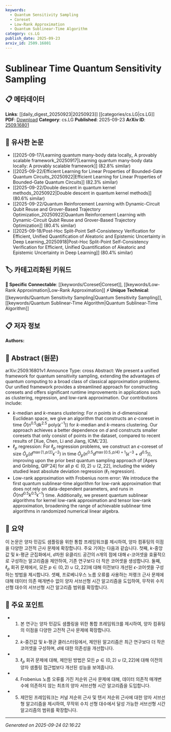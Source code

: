 ```yaml
---
keywords:
  - Quantum Sensitivity Sampling
  - Coreset
  - Low-Rank Approximation
  - Quantum Sublinear-Time Algorithm
category: cs.LG
publish_date: 2025-09-23
arxiv_id: 2509.16801
---
```


<!-- KEYWORD_LINKING_METADATA:
{
  "processed_timestamp": "2025-09-24T02:16:22.079613",
  "vocabulary_version": "1.0",
  "selected_keywords": [
    "Quantum Sensitivity Sampling",
    "Coreset",
    "Low-Rank Approximation",
    "Quantum Sublinear-Time Algorithm"
  ],
  "rejected_keywords": [],
  "similarity_scores": {
    "Quantum Sensitivity Sampling": 0.78,
    "Coreset": 0.79,
    "Low-Rank Approximation": 0.8,
    "Quantum Sublinear-Time Algorithm": 0.77
  },
  "extraction_method": "AI_prompt_based",
  "budget_applied": true,
  "candidates_json": {
    "candidates": [
      {
        "surface": "quantum sensitivity sampling",
        "canonical": "Quantum Sensitivity Sampling",
        "aliases": [
          "quantum sampling",
          "sensitivity sampling"
        ],
        "category": "unique_technical",
        "rationale": "This term represents a novel framework extending quantum computing to classical problems, offering potential for unique connections in quantum computing research.",
        "novelty_score": 0.85,
        "connectivity_score": 0.65,
        "specificity_score": 0.8,
        "link_intent_score": 0.78
      },
      {
        "surface": "coreset",
        "canonical": "Coreset",
        "aliases": [
          "epsilon-coreset"
        ],
        "category": "specific_connectable",
        "rationale": "Coresets are crucial for efficient data summarization in clustering and regression, providing strong links to optimization and data reduction techniques.",
        "novelty_score": 0.55,
        "connectivity_score": 0.82,
        "specificity_score": 0.75,
        "link_intent_score": 0.79
      },
      {
        "surface": "low-rank approximation",
        "canonical": "Low-Rank Approximation",
        "aliases": [
          "rank reduction"
        ],
        "category": "specific_connectable",
        "rationale": "This technique is fundamental in numerical linear algebra and connects to various applications in data compression and machine learning.",
        "novelty_score": 0.5,
        "connectivity_score": 0.85,
        "specificity_score": 0.7,
        "link_intent_score": 0.8
      },
      {
        "surface": "quantum sublinear-time algorithm",
        "canonical": "Quantum Sublinear-Time Algorithm",
        "aliases": [
          "quantum sublinear algorithm"
        ],
        "category": "unique_technical",
        "rationale": "This represents a cutting-edge advancement in quantum algorithms, offering potential for novel connections in computational complexity.",
        "novelty_score": 0.78,
        "connectivity_score": 0.6,
        "specificity_score": 0.85,
        "link_intent_score": 0.77
      }
    ],
    "ban_list_suggestions": [
      "algorithm",
      "improvement",
      "approach"
    ]
  },
  "decisions": [
    {
      "candidate_surface": "quantum sensitivity sampling",
      "resolved_canonical": "Quantum Sensitivity Sampling",
      "decision": "linked",
      "scores": {
        "novelty": 0.85,
        "connectivity": 0.65,
        "specificity": 0.8,
        "link_intent": 0.78
      }
    },
    {
      "candidate_surface": "coreset",
      "resolved_canonical": "Coreset",
      "decision": "linked",
      "scores": {
        "novelty": 0.55,
        "connectivity": 0.82,
        "specificity": 0.75,
        "link_intent": 0.79
      }
    },
    {
      "candidate_surface": "low-rank approximation",
      "resolved_canonical": "Low-Rank Approximation",
      "decision": "linked",
      "scores": {
        "novelty": 0.5,
        "connectivity": 0.85,
        "specificity": 0.7,
        "link_intent": 0.8
      }
    },
    {
      "candidate_surface": "quantum sublinear-time algorithm",
      "resolved_canonical": "Quantum Sublinear-Time Algorithm",
      "decision": "linked",
      "scores": {
        "novelty": 0.78,
        "connectivity": 0.6,
        "specificity": 0.85,
        "link_intent": 0.77
      }
    }
  ]
}
-->

# Sublinear Time Quantum Sensitivity Sampling

## 📋 메타데이터

**Links**: [[daily_digest_20250923|20250923]] [[categories/cs.LG|cs.LG]]
**PDF**: [Download](https://arxiv.org/pdf/2509.16801.pdf)
**Category**: cs.LG
**Published**: 2025-09-23
**ArXiv ID**: [2509.16801](https://arxiv.org/abs/2509.16801)

## 🔗 유사한 논문
- [[2025-09-17/Learning quantum many-body data locally_ A provably scalable framework_20250917|Learning quantum many-body data locally: A provably scalable framework]] (82.8% similar)
- [[2025-09-22/Efficient Learning for Linear Properties of Bounded-Gate Quantum Circuits_20250922|Efficient Learning for Linear Properties of Bounded-Gate Quantum Circuits]] (82.3% similar)
- [[2025-09-22/Double descent in quantum kernel methods_20250922|Double descent in quantum kernel methods]] (80.6% similar)
- [[2025-09-22/Quantum Reinforcement Learning with Dynamic-Circuit Qubit Reuse and Grover-Based Trajectory Optimization_20250922|Quantum Reinforcement Learning with Dynamic-Circuit Qubit Reuse and Grover-Based Trajectory Optimization]] (80.4% similar)
- [[2025-09-18/Post-Hoc Split-Point Self-Consistency Verification for Efficient, Unified Quantification of Aleatoric and Epistemic Uncertainty in Deep Learning_20250918|Post-Hoc Split-Point Self-Consistency Verification for Efficient, Unified Quantification of Aleatoric and Epistemic Uncertainty in Deep Learning]] (80.4% similar)

## 🏷️ 카테고리화된 키워드
**🔗 Specific Connectable**: [[keywords/Coreset|Coreset]], [[keywords/Low-Rank Approximation|Low-Rank Approximation]]
**⚡ Unique Technical**: [[keywords/Quantum Sensitivity Sampling|Quantum Sensitivity Sampling]], [[keywords/Quantum Sublinear-Time Algorithm|Quantum Sublinear-Time Algorithm]]

## 📋 저자 정보

**Authors:** 

## 📄 Abstract (원문)

arXiv:2509.16801v1 Announce Type: cross 
Abstract: We present a unified framework for quantum sensitivity sampling, extending the advantages of quantum computing to a broad class of classical approximation problems. Our unified framework provides a streamlined approach for constructing coresets and offers significant runtime improvements in applications such as clustering, regression, and low-rank approximation. Our contributions include:
  * $k$-median and $k$-means clustering: For $n$ points in $d$-dimensional Euclidean space, we give an algorithm that constructs an $\epsilon$-coreset in time $\widetilde O(n^{0.5}dk^{2.5}~\mathrm{poly}(\epsilon^{-1}))$ for $k$-median and $k$-means clustering. Our approach achieves a better dependence on $d$ and constructs smaller coresets that only consist of points in the dataset, compared to recent results of [Xue, Chen, Li and Jiang, ICML'23].
  * $\ell_p$ regression: For $\ell_p$ regression problems, we construct an $\epsilon$-coreset of size $\widetilde O_p(d^{\max\{1, p/2\}}\epsilon^{-2})$ in time $\widetilde O_p(n^{0.5}d^{\max\{0.5, p/4\}+1}(\epsilon^{-3}+d^{0.5}))$, improving upon the prior best quantum sampling approach of [Apers and Gribling, QIP'24] for all $p\in (0, 2)\cup (2, 22]$, including the widely studied least absolute deviation regression ($\ell_1$ regression).
  * Low-rank approximation with Frobenius norm error: We introduce the first quantum sublinear-time algorithm for low-rank approximation that does not rely on data-dependent parameters, and runs in $\widetilde O(nd^{0.5}k^{0.5}\epsilon^{-1})$ time. Additionally, we present quantum sublinear algorithms for kernel low-rank approximation and tensor low-rank approximation, broadening the range of achievable sublinear time algorithms in randomized numerical linear algebra.

## 📝 요약

이 논문은 양자 민감도 샘플링을 위한 통합 프레임워크를 제시하여, 양자 컴퓨팅의 이점을 다양한 고전적 근사 문제에 확장합니다. 주요 기여는 다음과 같습니다. 첫째, $k$-중앙값 및 $k$-평균 군집화에서, $d$차원 유클리드 공간의 $n$개의 점에 대해 $\epsilon$-코어셋을 효율적으로 구성하는 알고리즘을 제안하여, 기존 연구보다 더 작은 코어셋을 생성합니다. 둘째, $\ell_p$ 회귀 문제에서, 모든 $p\in (0, 2)\cup (2, 22]$에 대해 이전보다 개선된 $\epsilon$-코어셋을 구성하는 방법을 제시합니다. 셋째, 프로베니우스 노름 오류를 사용하는 저랭크 근사 문제에 대해 데이터 의존 매개변수 없이 양자 서브선형 시간 알고리즘을 도입하여, 무작위 수치 선형 대수의 서브선형 시간 알고리즘 범위를 확장합니다.

## 🎯 주요 포인트

- 1. 본 연구는 양자 민감도 샘플링을 위한 통합 프레임워크를 제시하여, 양자 컴퓨팅의 이점을 다양한 고전적 근사 문제에 확장합니다.
- 2. $k$-중간값 및 $k$-평균 클러스터링에서, 제안된 알고리즘은 최근 연구보다 더 작은 코어셋을 구성하며, $d$에 대한 의존성을 개선합니다.
- 3. $\ell_p$ 회귀 문제에 대해, 제안된 방법은 모든 $p\in (0, 2)\cup (2, 22]$에 대해 이전의 양자 샘플링 접근법보다 개선된 성능을 보여줍니다.
- 4. Frobenius 노름 오류를 가진 저순위 근사 문제에 대해, 데이터 의존적 매개변수에 의존하지 않는 최초의 양자 서브선형 시간 알고리즘을 도입합니다.
- 5. 제안된 프레임워크는 커널 저순위 근사 및 텐서 저순위 근사에 대한 양자 서브선형 알고리즘을 제시하여, 무작위 수치 선형 대수에서 달성 가능한 서브선형 시간 알고리즘의 범위를 확장합니다.


---

*Generated on 2025-09-24 02:16:22*